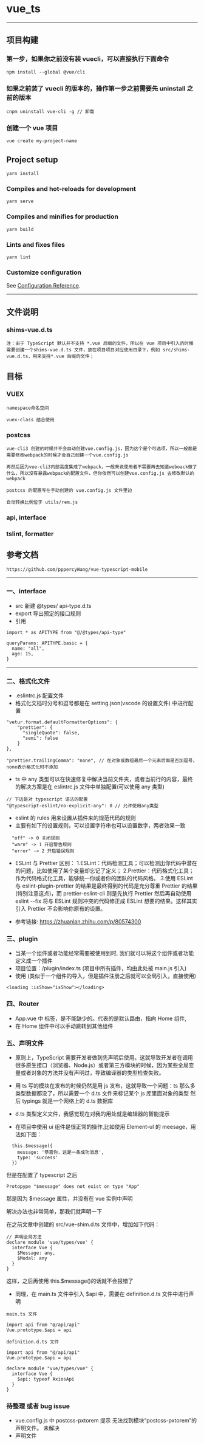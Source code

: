 # vue_ts

---

## 项目构建

### 第一步，如果你之前没有装 vuecli，可以直接执行下面命令

```
npm install --global @vue/cli
```

### 如果之前装了 vuecli 的版本的，操作第一步之前需要先 uninstall 之前的版本

```
cnpm uninstall vue-cli -g // 卸载
```

### 创建一个 vue 项目

```
vue create my-project-name
```

## Project setup

```
yarn install
```

### Compiles and hot-reloads for development

```
yarn serve
```

### Compiles and minifies for production

```
yarn build
```

### Lints and fixes files

```
yarn lint
```

### Customize configuration

See [Configuration Reference](https://cli.vuejs.org/config/).

---

## 文件说明

### shims-vue.d.ts

```
注：由于 TypeScript 默认并不支持 *.vue 后缀的文件，所以在 vue 项目中引入的时候需要创建一个shims-vue.d.ts 文件，放在项目项目对应使用目录下，例如 src/shims-vue.d.ts，用来支持*.vue 后缀的文件；
```

## 目标

### VUEX

```
namespace命名空间
```

```
vuex-class 结合使用
```

### postcss

```
vue-cli3 创建的时候并不会自动创建vue.config.js，因为这个是个可选项，所以一般都是需要修改webpack的时候才会自己创建一个vue.config.js

再然后因为vue-cli3内部高度集成了webpack，一般来说使用者不需要再去知道weboack做了什么，所以没有暴露webpack的配置文件，但你依然可以创建vue.config.js 去修改默认的webpack

postcss 的配置写在手动创建的 vue.config.js 文件里边

自动转换比例位于 utils/rem.js
```

### api, interface

### tslint, formatter

## 参考文档

```
https://github.com/pppercyWang/vue-typescript-mobile
```

---

### 一、interface

- src 新建 @types/ api-type.d.ts
- export 导出预定的接口规则
- 引用

```
import * as APITYPE from "@/@types/api-type"

queryParams: APITYPE.basic = {
  name: "all",
  age: 15,
}
```

---

### 二、格式化文件

- .eslintrc.js 配置文件
- 格式化文档时分号和逗号都是在 setting.json(vscode 的设置文件) 中进行配置

```
"vetur.format.defaultFormatterOptions": {
    "prettier": {
      "singleQuote": false,
      "semi": false
    }
},

"prettier.trailingComma": "none", // 在对象或数组最后一个元素后面是否加逗号，none表示格式化时不添加
```

- ts 中 any 类型可以在快速修复中解决当前文件夹，或者当前行的内容，最终的解决方案是在 eslintrc.js 文件中单独配置(可以使用 any 类型)

```
// 下边是对 typescript 语法的配置
"@typescript-eslint/no-explicit-any": 0 // 允许使用any类型
```

- eslint 的 rules 用来设置从插件来的规范代码的规则
- 主要有如下的设置规则，可以设置字符串也可以设置数字，两者效果一致

```
  "off" -> 0 关闭规则
  "warn" -> 1 开启警告规则
  "error" -> 2 开启错误规则
```

- ESLint 与 Prettier 区别：
  1.ESLint：代码检测工具；可以检测出你代码中潜在的问题，比如使用了某个变量却忘记了定义；
  2.Prettier：代码格式化工具；作为代码格式化工具，能够统一你或者你的团队的代码风格。 3.使用 ESLint 与 eslint-plugin-prettier 的结果是最终得到的代码是充分尊重 Prettier 的结果(特别注意这点)，而 prettier-eslint-cli 则是先执行 Prettier 然后再自动使用 eslint --fix 将与 ESLint 规则冲突的代码修正成 ESLint 想要的结果。这样其实引入 Prettier 不会影响你原有的设置。

- 参考链接: https://zhuanlan.zhihu.com/p/80574300

### 三、plugin

- 当某一个组件或者功能经常需要被使用到时, 我们就可以将这个组件或者功能定义成一个插件
- 项目位置：/plugin/index.ts (项目中所有插件，均由此处被 main.js 引入)
- 使用 (类似于一个组件的导入，但是插件注册之后就可以全局引入，直接使用)

```
<loading :isShow="isShow"></loading>
```

### 四、Router

- App.vue 中 <router-view /> 标签，是不能缺少的。代表的是默认路由，指向 Home 组件,
- 在 Home 组件中可以手动跳转到其他组件

### 五、声明文件

- 原则上，TypeScript 需要开发者做到先声明后使用。这就导致开发者在调用很多原生接口（浏览器、Node.js）或者第三方模块的时候，因为某些全局变量或者对象的方法并没有声明过，导致编译器的类型检查失败。

- 用 ts 写的模块在发布的时候仍然是用 js 发布，这就导致一个问题：ts 那么多类型数据都没了，所以需要一个 d.ts 文件来标记某个 js 库里面对象的类型
  然后 typings 就是一个网络上的 d.ts 数据库

- d.ts 类型定义文件，我感觉现在对我的用处就是编辑器的智能提示

- 在项目中使用 ui 组件是很正常的操作,比如使用 Element-uI 的 meesage，用法如下图：

```
  this.$message({
    message: '恭喜你，这是一条成功消息',
    type: 'success'
  })
```

但是在配置了 typescript 之后

```
Protopype "$message" does not exist on type "App"
```

那是因为 $message 属性，并没有在 vue 实例中声明

解决办法也非常简单，那我们就声明一下

在之前文章中创建的 src/vue-shim.d.ts 文件中，增加如下代码：

```
// 声明全局方法
declare module 'vue/types/vue' {
  interface Vue {
    $Message: any,
    $Modal: any
  }
}
```

这样，之后再使用 this.\$message()的话就不会报错了

- 同理，在 main.ts 文件中引入 \$api 中，需要在 definition.d.ts 文件中进行声明

```
main.ts 文件

import api from "@/api/api"
Vue.prototype.$api = api
```

```
definition.d.ts 文件

import api from "@/api/api"
Vue.prototype.$api = api

declare module "vue/types/vue" {
  interface Vue {
    $api: typeof AxiosApi
  }
}
```

### 待整理 或者 bug issue
- vue.config.js 中 postcss-pxtorem 提示 无法找到模块“postcss-pxtorem”的声明文件。 未解决
- 声明文件

